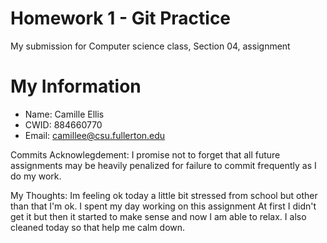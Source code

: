 # Homework 1 - Git Practice 

My submission for Computer science class, Section 04, assignment 

# My Information

* Name: Camille Ellis
* CWID: 884660770
* Email: camillee@csu.fullerton.edu

Commits Acknowlegdement: I promise not to forget that all future assignments may be heavily penalized for failure to commit frequently as I do my work.

My Thoughts: Im feeling ok today a little bit stressed from school but other than that I'm ok. I spent my day working on this assignment At first I didn't get it but then it started to make sense and now I am able to relax. I also cleaned today so that help me calm down.
